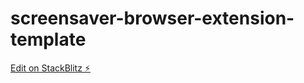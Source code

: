 # screensaver-browser-extension-template

[Edit on StackBlitz ⚡️](https://stackblitz.com/edit/screensaver-browser-extension-template)